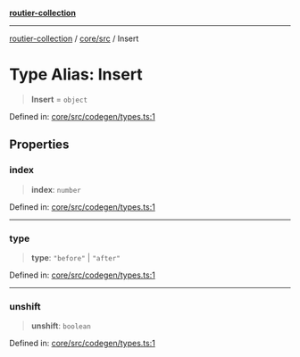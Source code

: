 [**routier-collection**](../../../README.md)

***

[routier-collection](../../../README.md) / [core/src](../README.md) / Insert

# Type Alias: Insert

> **Insert** = `object`

Defined in: [core/src/codegen/types.ts:1](https://github.com/Agrejus/routier/blob/ae307d61bf9883ec014a438be7cbd96d2060d092/core/src/codegen/types.ts#L1)

## Properties

### index

> **index**: `number`

Defined in: [core/src/codegen/types.ts:1](https://github.com/Agrejus/routier/blob/ae307d61bf9883ec014a438be7cbd96d2060d092/core/src/codegen/types.ts#L1)

***

### type

> **type**: `"before"` \| `"after"`

Defined in: [core/src/codegen/types.ts:1](https://github.com/Agrejus/routier/blob/ae307d61bf9883ec014a438be7cbd96d2060d092/core/src/codegen/types.ts#L1)

***

### unshift

> **unshift**: `boolean`

Defined in: [core/src/codegen/types.ts:1](https://github.com/Agrejus/routier/blob/ae307d61bf9883ec014a438be7cbd96d2060d092/core/src/codegen/types.ts#L1)
